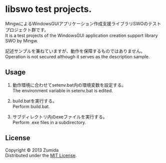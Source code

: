 libswo test projects.
=====================

MingwによるWindowsGUIアプリケーション作成支援ライブラリSWOのテストプロジェクト群です。  
It is a test projects of the WindowsGUI application creation support library SWO by Mingw.  

記述サンプルを兼ねていますが、動作を保障するものではありません。  
Operation is not secured although it serves as the description sample.  

Usage
-----
1. 動作環境に合わせてsetenv.bat内の環境変数を設定する。  
   The environment variable in setenv.bat is edited.  

2. build.batを実行する。  
   Perform build.bat.  

3. サブディレクトリ内のexeファイルを実行する。  
   Perform .exe files in a subdirectory.  

License
-------
Copyright &copy; 2013 Zumida  
Distributed under the [MIT License][mit].  

[MIT]: http://www.opensource.org/licenses/mit-license.php
